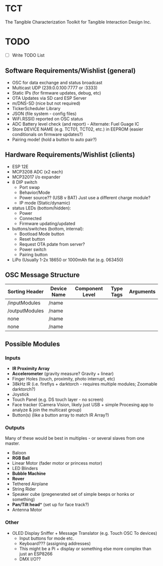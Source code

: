 # TCT
The Tangible Characterization Toolkit for Tangible Interaction Design Inc. 

# TODO
- [ ] Write TODO List

## Software Requirements/Wishlist (general)
* OSC for data exchange and status broadcast
* Multicast UDP (239.0.0.100:7777 or :3333)
* Static IPs (for firmware updates, debug, etc)
* OTA Updates via SD card ESP Server
* m/DNS-SD (nice but not required)
* TickerScheduler Library
* JSON (file system - config files)
* WiFi.RSSI() reported on OSC status
* ADC Battery level check (and report) - Alternate: Fuel Guage IC
* Store DEVICE NAME (e.g. TCT01, TCT02, etc.) in EEPROM (easier conditionals on firmware updates?)
* Pairing mode! (hold a button to auto pair?)

## Hardware Requirements/Wishlist (clients)
* ESP 12E
* MCP3208 ADC (x2 each)
* MCP32017 i/o expander
* 8 DIP switch
  - Port swap
  - Behavior/Mode
  - Power source?? (USB v BAT) Just use a different charge module?
  - IP mode (Static/dynamic)
* status LEDs (bottom/hidden):
  - Power
  - Connected
  - Firmware updating/updated
* buttons/switches (bottom, internal):
  - Bootload Mode button
  - Reset button
  - Request OTA pdate from server?
  - Power switch
  - Pairing button
* LiPo (Usually 1-2x 18650 or 1000mAh flat (e.g. 063450)
  
## OSC Message Structure

|Sorting Header|Device Name|Component Level|Type Tags|Arguments|
|---           |---        |---|---|---|
|/inputModules |/name      |   |   |   |
|/outputModules|/name      |   |   |   |
|none          |/name      |   |   |   |
|none          |/name      |   |   |   |

## Possible Modules

### Inputs
* **IR Proximity Array**
* **Accelerometer** (gravity measure? Gravity + linear)
* Finger Holes (touch, proximity, photo interrupt, etc)
* 38kHz IR (i.e. fireflys + darktorch - requires multiple modules; Zoomable darktorch?)
* Joystick
* Touch Panel (e.g. DS touch layer - no screen)
* Face tracker (Camera Vision, likely just USB + simple Procesing app to analyze & join the multicast group)
* Button(s) (like a button array to match IR Array?)

### Outputs
Many of these would be best in multiples - or several slaves from one master.
* Baloon
* **RGB Ball**
* Linear Motor (fader motor or princess motor)
* LED Blinders
* **Bubble Machine**
* **Rover**
* Tethered Airplane
* String Rider
* Speaker cube (pregenerated set of simple beeps or honks or something)
* **Pan/Tilt head*** (set up for face track?)
* Antenna Motor

### Other
* OLED Display Sniffer + Message Translator (e.g. Touch OSC To devices)
  + Input buttons for mode etc.
  + Keyboard??? (assigning addresses)
  + This might be a Pi + display or something else more complex than just an ESP8266
  + DMX I/O??
